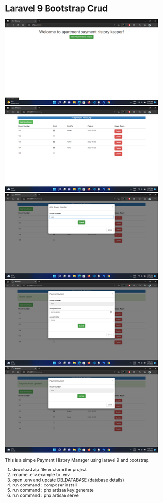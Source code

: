 <h1>Laravel 9 Bootstrap Crud</h1>
<img src="images/1.png">
<img src="images/2.png">
<img src="images/3.png">
<img src="images/4.png">
<img src="images/5.png">

This is a simple Payment History Manager using laravel 9 and bootstrap.

1) download zip file or clone the project
2) rename .env.example to .env
3) open .env and update DB_DATABASE (database details)
4) run command : composer install
5) run command : php artisan key:generate
6) run command : php artisan serve

